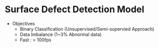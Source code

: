 # Surface Defect Detection Model

* Objectives
  - Binary Classification (Unsupervised/Semi-supervied Approach)
  - Data Imbalance (1~3% Abnormal data)
  - Fast : > 100fps